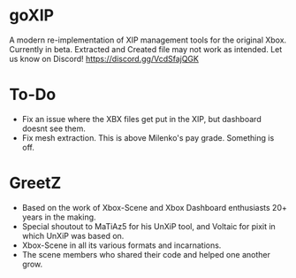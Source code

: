 # goXIP
A modern re-implementation of XIP management tools for the original Xbox.
Currently in beta. Extracted and Created file may not work as intended. Let us know on Discord! https://discord.gg/VcdSfajQGK
# To-Do
* Fix an issue where the XBX files get put in the XIP, but dashboard doesnt see them.
* Fix mesh extraction. This is above Milenko's pay grade. Something is off.
# GreetZ
* Based on the work of Xbox-Scene and Xbox Dashboard enthusiasts 20+ years in the making.
* Special shoutout to MaTiAz5 for his UnXiP tool, and Voltaic for pixit in which UnXiP was based on.
* Xbox-Scene in all its various formats and incarnations.
* The scene members who shared their code and helped one another grow.
